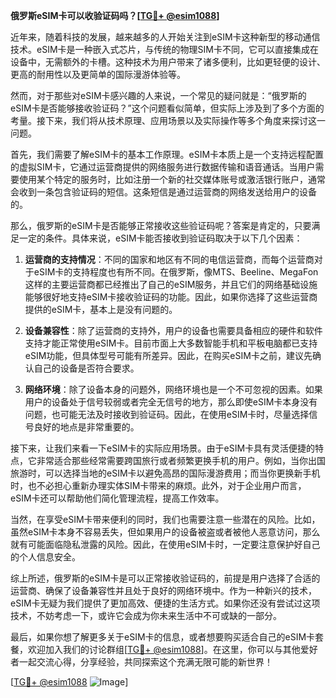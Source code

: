 **俄罗斯eSIM卡可以收验证码吗？[[TG💪+ @esim1088](https://t.me/s/esim1088)]**

近年来，随着科技的发展，越来越多的人开始关注到eSIM卡这种新型的移动通信技术。eSIM卡是一种嵌入式芯片，与传统的物理SIM卡不同，它可以直接集成在设备中，无需额外的卡槽。这种技术为用户带来了诸多便利，比如更轻便的设计、更高的耐用性以及更简单的国际漫游体验等。

然而，对于那些对eSIM卡感兴趣的人来说，一个常见的疑问就是：“俄罗斯的eSIM卡是否能够接收验证码？”这个问题看似简单，但实际上涉及到了多个方面的考量。接下来，我们将从技术原理、应用场景以及实际操作等多个角度来探讨这一问题。

首先，我们需要了解eSIM卡的基本工作原理。eSIM卡本质上是一个支持远程配置的虚拟SIM卡，它通过运营商提供的网络服务进行数据传输和语音通话。当用户需要使用某个特定的服务时，比如注册一个新的社交媒体账号或激活银行账户，通常会收到一条包含验证码的短信。这条短信是通过运营商的网络发送给用户的设备的。

那么，俄罗斯的eSIM卡是否能够正常接收这些验证码呢？答案是肯定的，只要满足一定的条件。具体来说，eSIM卡能否接收到验证码取决于以下几个因素：

1. **运营商的支持情况**：不同的国家和地区有不同的电信运营商，而每个运营商对于eSIM卡的支持程度也有所不同。在俄罗斯，像MTS、Beeline、MegaFon这样的主要运营商都已经推出了自己的eSIM服务，并且它们的网络基础设施能够很好地支持eSIM卡接收验证码的功能。因此，如果你选择了这些运营商提供的eSIM卡，基本上是没有问题的。

2. **设备兼容性**：除了运营商的支持外，用户的设备也需要具备相应的硬件和软件支持才能正常使用eSIM卡。目前市面上大多数智能手机和平板电脑都已支持eSIM功能，但具体型号可能有所差异。因此，在购买eSIM卡之前，建议先确认自己的设备是否符合要求。

3. **网络环境**：除了设备本身的问题外，网络环境也是一个不可忽视的因素。如果用户的设备处于信号较弱或者完全无信号的地方，那么即使eSIM卡本身没有问题，也可能无法及时接收到验证码。因此，在使用eSIM卡时，尽量选择信号良好的地点是非常重要的。

接下来，让我们来看一下eSIM卡的实际应用场景。由于eSIM卡具有灵活便捷的特点，它非常适合那些经常需要跨国旅行或者频繁更换手机的用户。例如，当你出国旅游时，可以选择当地的eSIM卡以避免高昂的国际漫游费用；而当你更换新手机时，也不必担心重新办理实体SIM卡带来的麻烦。此外，对于企业用户而言，eSIM卡还可以帮助他们简化管理流程，提高工作效率。

当然，在享受eSIM卡带来便利的同时，我们也需要注意一些潜在的风险。比如，虽然eSIM卡本身不容易丢失，但如果用户的设备被盗或者被他人恶意访问，那么就有可能面临隐私泄露的风险。因此，在使用eSIM卡时，一定要注意保护好自己的个人信息安全。

综上所述，俄罗斯的eSIM卡是可以正常接收验证码的，前提是用户选择了合适的运营商、确保了设备兼容性并且处于良好的网络环境中。作为一种新兴的技术，eSIM卡无疑为我们提供了更加高效、便捷的生活方式。如果你还没有尝试过这项技术，不妨考虑一下，或许它会成为你未来生活中不可或缺的一部分。

最后，如果你想了解更多关于eSIM卡的信息，或者想要购买适合自己的eSIM卡套餐，欢迎加入我们的讨论群组[[TG💪+ @esim1088](https://t.me/s/esim1088)]。在这里，你可以与其他爱好者一起交流心得，分享经验，共同探索这个充满无限可能的新世界！

[[TG💪+ @esim1088](https://t.me/s/esim1088) ![Image](https://i.postimg.cc/4NQfJmqS/Snipaste-2025-05-13-00-14-12.png)]